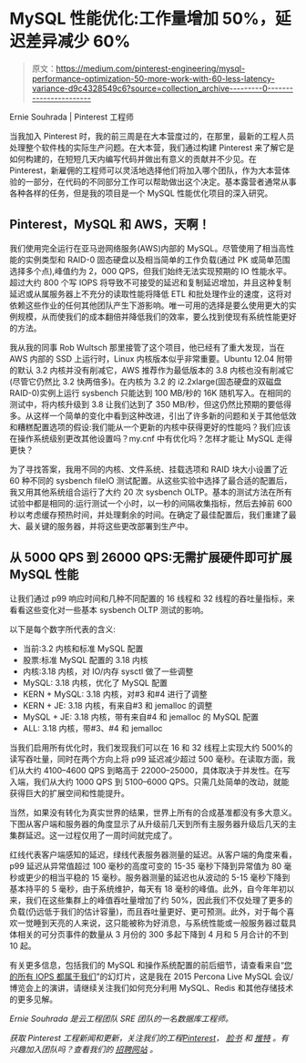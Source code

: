 # MySQL 性能优化:工作量增加 50%，延迟差异减少 60%

> 原文：<https://medium.com/pinterest-engineering/mysql-performance-optimization-50-more-work-with-60-less-latency-variance-d9c4328549c6?source=collection_archive---------0----------------------->

Ernie Souhrada | Pinterest 工程师

当我加入 Pinterest 时，我的前三周是在大本营度过的，在那里，最新的工程人员处理整个软件栈的实际生产问题。在大本营，我们通过构建 Pinterest 来了解它是如何构建的，在短短几天内编写代码并做出有意义的贡献并不少见。在 Pinterest，新雇佣的工程师可以灵活地选择他们将加入哪个团队，作为大本营体验的一部分，在代码的不同部分工作可以帮助做出这个决定。基本露营者通常从事各种各样的任务，但是我的项目是一个 MySQL 性能优化项目的深入研究。

## Pinterest，MySQL 和 AWS，天啊！

我们使用完全运行在亚马逊网络服务(AWS)内部的 MySQL。尽管使用了相当高性能的实例类型和 RAID-0 固态硬盘以及相当简单的工作负载(通过 PK 或简单范围选择多个点),峰值约为 2，000 QPS，但我们始终无法实现预期的 IO 性能水平。超过大约 800 个写 IOPS 将导致不可接受的延迟和复制延迟增加，并且这种复制延迟或从属服务器上不充分的读取性能将降低 ETL 和批处理作业的速度，这将对依赖这些作业的任何其他团队产生下游影响。唯一可用的选择是要么使用更大的实例规模，从而使我们的成本翻倍并降低我们的效率，要么找到使现有系统性能更好的方法。

我从我的同事 Rob Wultsch 那里接管了这个项目，他已经有了重大发现，当在 AWS 内部的 SSD 上运行时，Linux 内核版本似乎非常重要。Ubuntu 12.04 附带的默认 3.2 内核并没有削减它，AWS 推荐作为最低版本的 3.8 内核也没有削减它(尽管它仍然比 3.2 快两倍多)。在内核为 3.2 的 i2.2xlarge(固态硬盘的双磁盘 RAID-0)实例上运行 sysbench 只能达到 100 MB/秒的 16K 随机写入。在相同的测试中，将内核升级到 3.8 让我们达到了 350 MB/秒，但这仍然比预期的要低得多。从这样一个简单的变化中看到这种改进，引出了许多新的问题和关于其他低效和糟糕配置选项的假设:我们能从一个更新的内核中获得更好的性能吗？我们应该在操作系统级别更改其他设置吗？my.cnf 中有优化吗？怎样才能让 MySQL 走得更快？

为了寻找答案，我用不同的内核、文件系统、挂载选项和 RAID 块大小设置了近 60 种不同的 sysbench fileIO 测试配置。从这些实验中选择了最合适的配置后，我又用其他系统组合运行了大约 20 次 sysbench OLTP。基本的测试方法在所有试验中都是相同的:运行测试一个小时，以一秒的间隔收集指标，然后去掉前 600 秒以考虑缓存预热时间，并处理剩余的时间。在确定了最佳配置后，我们重建了最大、最关键的服务器，并将这些更改部署到生产中。

## 从 5000 QPS 到 26000 QPS:无需扩展硬件即可扩展 MySQL 性能

让我们通过 p99 响应时间和几种不同配置的 16 线程和 32 线程的吞吐量指标，来看看这些变化对一些基本 sysbench OLTP 测试的影响。

以下是每个数字所代表的含义:

*   当前:3.2 内核和标准 MySQL 配置
*   股票:标准 MySQL 配置的 3.18 内核
*   内核:3.18 内核，对 IO/内存 sysctl 做了一些调整
*   MySQL: 3.18 内核，优化了 MySQL 配置
*   KERN + MySQL: 3.18 内核，对#3 和#4 进行了调整
*   KERN + JE: 3.18 内核，有来自#3 和 jemalloc 的调整
*   MySQL + JE: 3.18 内核，带有来自#4 和 jemalloc 的 MySQL 配置
*   ALL: 3.18 内核，带#3、#4 和 jemalloc

当我们启用所有优化时，我们发现我们可以在 16 和 32 线程上实现大约 500%的读写吞吐量，同时在两个方向上将 p99 延迟减少超过 500 毫秒。在读取方面，我们从大约 4100–4600 QPS 到略高于 22000–25000，具体取决于并发性。在写入端，我们从大约 1000 QPS 到 5100–6000 QPS。只需几处简单的改动，就能获得巨大的扩展空间和性能提升。

当然，如果没有转化为真实世界的结果，世界上所有的合成基准都没有多大意义。下图从客户端和服务器的角度显示了从升级前几天到所有主服务器升级后几天的主集群延迟。这一过程仅用了一周时间就完成了。

红线代表客户端感知的延迟，绿线代表服务器测量的延迟。从客户端的角度来看，p99 延迟从异常值超过 100 毫秒的高度可变的 15-35 毫秒下降到异常值为 80 毫秒或更少的相当平稳的 15 毫秒。服务器测量的延迟也从波动的 5-15 毫秒下降到基本持平的 5 毫秒，由于系统维护，每天有 18 毫秒的峰值。此外，自今年年初以来，我们在这些集群上的峰值吞吐量增加了约 50%，因此我们不仅处理了更多的负载(仍远低于我们的估计容量)，而且吞吐量更好、更可预测。此外，对于每个喜欢一觉睡到天亮的人来说，这只能被称为好消息，与系统性能或一般服务器过载具体相关的可分页事件的数量从 3 月份的 300 多起下降到 4 月和 5 月合计的不到 10 起。

有关更多信息，包括我们的 MySQL 和操作系统配置的前后细节，请查看来自“[您的所有 IOPS 都属于我们](http://www.slideshare.net/denshikarasu/all-your-iops-are-belong-to-us-a-pinteresting-case-study-in-mysql-performance-optimization)”的幻灯片，这是我在 2015 Percona Live MySQL 会议/博览会上的演讲，请继续关注我们如何充分利用 MySQL、Redis 和其他存储技术的更多见解。

*Ernie Souhrada 是云工程团队 SRE 团队的一名数据库工程师。*

*获取 Pinterest 工程新闻和更新，关注我们的工程*[*Pinterest*](https://www.pinterest.com/malorie/pinterest-engineering-news/)*，* [*脸书*](https://www.facebook.com/pinterestengineering) *和* [*推特*](https://twitter.com/PinterestEng) *。有兴趣加入团队吗？查看我们的* [*招聘网站*](https://about.pinterest.com/en/careers/engineering-product) *。*
